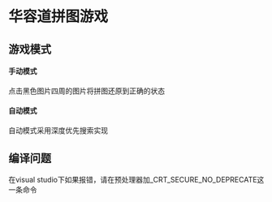 # 华容道拼图游戏
## 游戏模式
#### 手动模式
点击黑色图片四周的图片将拼图还原到正确的状态
#### 自动模式
自动模式采用深度优先搜索实现

## 编译问题
在visual studio下如果报错，请在预处理器加_CRT_SECURE_NO_DEPRECATE这一条命令
